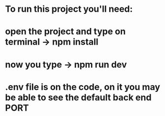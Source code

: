 # To run this project you'll need: 

# open the project and type on terminal -> npm install
# now you type -> npm run dev
# .env file is on the code, on it you may be able to see the default back end PORT

